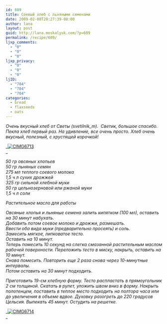 ```yaml
---
id: 609
title: Соевый хлеб с льняными семенами
date: 2009-02-08T20:27:39-08:00
author: lana
layout: post
guid: http://lana.moskalyuk.com/?p=609
permalink: /recipe/609/
ljxp_comments:
  - "0"
  - "0"
  - "0"
ljxp_privacy:
  - "0"
  - "0"
  - "0"
ljID:
  - "704"
  - "704"
  - "704"
categories:
  - bread
  - flaxseeds
  - oats
---
```

_Очень вкусный хлеб от Светы (svetilnik_m).  Светик, большое спасибо. Пекла хлеб первый раз. На удивление, все очень просто. Хлеб очень вкусный, полезный, с хрустящей корочкой!_

_<a class="flickr-image" title="CIMG6713" rel="flickr-mgr" href="http://www.flickr.com/photos/67405678@N00/3265600322/"><img class="flickr-large" longdesc="http://farm4.static.flickr.com/3475/3265600322_497d681d95_o.jpg" src="http://farm4.static.flickr.com/3475/3265600322_6e835da85a.jpg" alt="CIMG6713" /></a>  
_ 

_50 гр овсяных хлопьев  
50 гр льняных семян  
275 мл теплого соевого молока  
1,5 ч л сухих дрожжей  
325 гр сильной хлебной муки  
50 гр цельнозерновой или ржаной муки  
1,5 ч л соли_

_Растительное масло для работы_

_Овсяные хлопья и льняные семена залить кипятком (100 мл), оставить на 30 минут набухать.  
Добавить потом соевое молоко и дрожжи, размешать.  
Ввести оба вида муки (предварительно просеять) и соль.  
Замесить мягкое, липковатое тесто.  
Оставить на 10 минут.  
Теперь помесить 10 секунд на слегка смазанной растительным маслом рабочей поверхности. Переложить тесто в миску, накрыть, оставить на 10 минут.  
Снова помесить. Повторить еще 2 раза снова через 10-минутные интервалы.  
Потом оставить на 30 минут подходить._

_Приготовить 19-см хлебную форму. Тесто распластать в прямоугольник 2 см толщиной. Скатать в рулет, уложить швом вниз в форму. Накрыть полотенцем, поставить в теплое место подходить на полтора часа или до увеличения в объеме вдвое. Духовку разогреть до 220 градусов Цельсия. Выпекать 45 минут. Остудить на решетке._

_<a class="flickr-image" title="CIMG6714" rel="flickr-mgr" href="http://www.flickr.com/photos/67405678@N00/3264777701/"><img class="flickr-large" longdesc="http://farm4.static.flickr.com/3121/3264777701_a3b5ea0975_o.jpg" src="http://farm4.static.flickr.com/3121/3264777701_1376500f5f.jpg" alt="CIMG6714" /></a>  
_